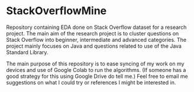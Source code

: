 # StackOverflowMine

<p>Repository containing EDA done on Stack Overflow dataset for a research project. The main aim of the research project is to cluster questions on Stack Overflow into beginner, intermediate and advanced categories. The project mainly focuses on Java and questions related to use of the Java Standard Library.</p>

<p>The main purpose of this repository is to ease syncing of my work on my devices and use of Google Colab to run the algorithms. (If someone has a good strategy for this using Google Drive do tell me.) Feel free to email me suggestions on what I could try or references I might be interested in.</p>
